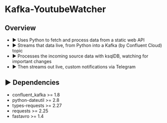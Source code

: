 # Kafka-YoutubeWatcher

## Overview
- ► Uses Python to fetch and process data from a static web API 
- ► Streams that data live, from Python into a Kafka (by Confluent Cloud) topic 
- ► Processes the incoming source data with ksqlDB, watching for important changes 
- ► Then streams out live, custom notifications via Telegram

## ► Dependencies
- confluent_kafka >= 1.8
- python-dateutil >= 2.8
- types-requests >= 2.27
- requests >= 2.25
- fastavro >= 1.4
